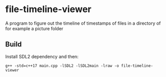# file-timeline-viewer
A program to figure out the timeline of timestamps of files in a directory
of for example a picture folder

## Build
Install SDL2 dependency and then:
```
g++ -std=c++17 main.cpp -lSDL2 -lSDL2main -lraw -o file-timeline-viewer
```

